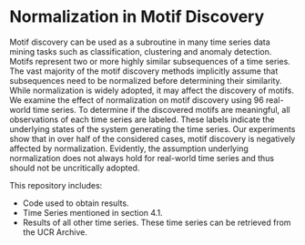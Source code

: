 # Normalization in Motif Discovery
Motif discovery can be used as a subroutine in many time series data mining tasks such as classification, clustering and anomaly detection. Motifs represent two or more highly similar subsequences of a time series. The vast majority of the motif discovery methods implicitly assume that subsequences need to be normalized before determining their similarity. While normalization is widely adopted, it may affect the discovery of motifs. We examine the effect of normalization on motif discovery using 96 real-world time series. To determine if the discovered motifs are meaningful, all observations of each time series are labeled. These labels indicate the underlying states of the system generating the time series. Our experiments show that in over half of the considered cases, motif discovery is negatively affected by normalization. Evidently, the assumption underlying normalization does not always hold for real-world time series and thus should not be uncritically adopted.

This repository includes:
- Code used to obtain results.
- Time Series mentioned in section 4.1.
- Results of all other time series. These time series can be retrieved from the UCR Archive.
